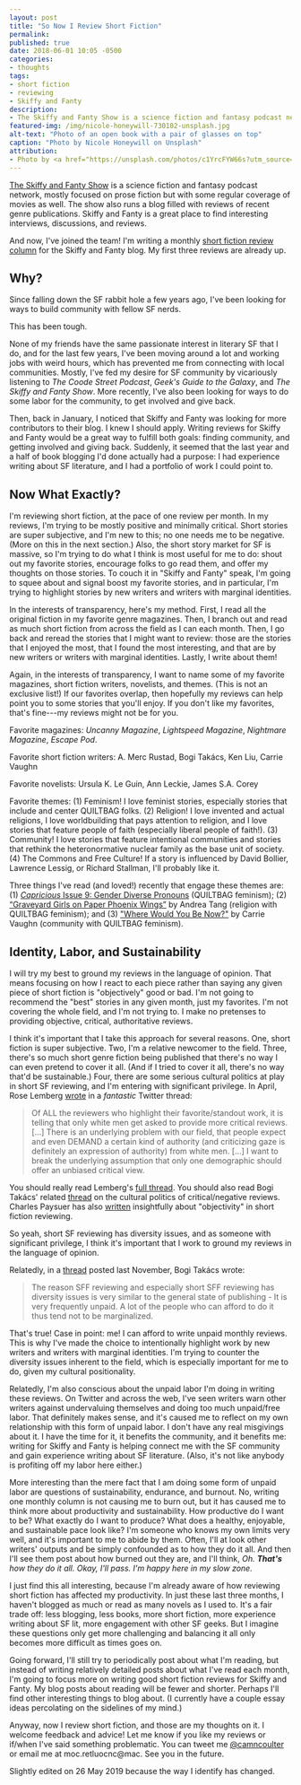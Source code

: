 ```yaml
---
layout: post
title: "So Now I Review Short Fiction"
permalink:
published: true
date: 2018-06-01 10:05 -0500
categories:
- thoughts
tags:
- short fiction
- reviewing
- Skiffy and Fanty
description:
- The Skiffy and Fanty Show is a science fiction and fantasy podcast network, mostly focused on prose fiction but with some regular coverage of movies as well. The show also runs a blog filled with reviews of recent genre publications. Skiffy and Fanty is a great place to find interesting interviews, discussions, and reviews. And now, I've joined the team! I'm writing a monthly short fiction review column for the Skiffy and Fanty blog.
featured-img: /img/nicole-honeywill-730102-unsplash.jpg
alt-text: "Photo of an open book with a pair of glasses on top"
caption: "Photo by Nicole Honeywill on Unsplash"
attribution:
- Photo by <a href="https://unsplash.com/photos/c1YrcFYW66s?utm_source=unsplash&utm_medium=referral&utm_content=creditCopyText">Nicole Honeywill</a> on <a href="https://unsplash.com/?utm_source=unsplash&utm_medium=referral&utm_content=creditCopyText">Unsplash</a>
---
```


[The Skiffy and Fanty Show](https://skiffyandfanty.com/) is a science fiction and fantasy podcast network, mostly focused on prose fiction but with some regular coverage of movies as well. The show also runs a blog filled with reviews of recent genre publications. Skiffy and Fanty is a great place to find interesting interviews, discussions, and reviews.

And now, I've joined the team! I'm writing a monthly [short fiction review column](https://skiffyandfanty.com/author/cameronncoulter/) for the Skiffy and Fanty blog. My first three reviews are already up.

## Why?

Since falling down the SF rabbit hole a few years ago, I've been looking for ways to build community with fellow SF nerds.

This has been tough.

None of my friends have the same passionate interest in literary SF that I do, and for the last few years, I've been moving around a lot and working jobs with weird hours, which has prevented me from connecting with local communities. Mostly, I've fed my desire for SF community by vicariously listening to *The Coode Street Podcast*, *Geek's Guide to the Galaxy*, and *The Skiffy and Fanty Show*. More recently, I've also been looking for ways to do some labor for the community, to get involved and give back.

Then, back in January, I noticed that Skiffy and Fanty was looking for more contributors to their blog. I knew I should apply. Writing reviews for Skiffy and Fanty would be a great way to fulfill both goals: finding community, and getting involved and giving back. Suddenly, it seemed that the last year and a half of book blogging I'd done actually had a purpose: I had experience writing about SF literature, and I had a portfolio of work I could point to.

## Now What Exactly?

I'm reviewing short fiction, at the pace of one review per month. In my reviews, I'm trying to be mostly positive and minimally critical. Short stories are super subjective, and I'm new to this; no one needs me to be negative. (More on this in the next section.) Also, the short story market for SF is massive, so I'm trying to do what I think is most useful for me to do: shout out my favorite stories, encourage folks to go read them, and offer my thoughts on those stories. To couch it in "Skiffy and Fanty" speak, I'm going to squee about and signal boost my favorite stories, and in particular, I'm trying to highlight stories by new writers and writers with marginal identities.

In the interests of transparency, here's my method. First, I read all the original fiction in my favorite genre magazines. Then, I branch out and read as much short fiction from across the field as I can each month. Then, I go back and reread the stories that I might want to review: those are the stories that I enjoyed the most, that I found the most interesting, and that are by new writers or writers with marginal identities. Lastly, I write about them!

Again, in the interests of transparency, I want to name some of my favorite magazines, short fiction writers, novelists, and themes. (This is not an exclusive list!) If our favorites overlap, then hopefully my reviews can help point you to some stories that you'll enjoy. If you don't like my favorites, that's fine---my reviews might not be for you.

Favorite magazines: *Uncanny Magazine*, *Lightspeed Magazine*, *Nightmare Magazine*, *Escape Pod*.

Favorite short fiction writers: A. Merc Rustad, Bogi Takács, Ken Liu, Carrie Vaughn

Favorite novelists: Ursula K. Le Guin, Ann Leckie, James S.A. Corey

Favorite themes: (1) Feminism! I love feminist stories, especially stories that include and center QUILTBAG folks. (2) Religion! I love invented and actual religions, I love worldbuilding that pays attention to religion, and I love stories that feature people of faith (especially liberal people of faith!). (3) Community! I love stories that feature intentional communities and stories that rethink the heteronormative nuclear family as the base unit of society. (4) The Commons and Free Culture! If a story is influenced by David Bollier, Lawrence Lessig, or Richard Stallman, I'll probably like it.

Three things I've read (and loved!) recently that engage these themes are: (1) [*Capricious* Issue 9: Gender Diverse Pronouns](http://www.capricioussf.org/issue-9-gender-diverse-pronouns/) (QUILTBAG feminism); (2) [“Graveyard Girls on Paper Phoenix Wings”](http://www.glittership.com/2018/03/05/episode-51-graveyard-girls-on-paper-phoenix-wings-by-andrea-tang/) by Andrea Tang (religion with QUILTBAG feminism); and (3) ["Where Would You Be Now?"](https://www.tor.com/2018/02/07/where-would-you-be-now-carrie-vaughn/) by Carrie Vaughn (community with QUILTBAG feminism).

## Identity, Labor, and Sustainability

I will try my best to ground my reviews in the language of opinion. That means focusing on how I react to each piece rather than saying any given piece of short fiction is "objectively" good or bad. I'm not going to recommend the "best" stories in any given month, just my favorites. I'm not covering the whole field, and I'm not trying to. I make no pretenses to providing objective, critical, authoritative reviews.

I think it's important that I take this approach for several reasons. One, short fiction is super subjective. Two, I'm a relative newcomer to the field. Three, there's so much short genre fiction being published that there's no way I can even pretend to cover it all. (And if I tried to cover it all, there's no way that'd be sustainable.) Four, there are some serious cultural politics at play in short SF reviewing, and I'm entering with significant privilege. In April, Rose Lemberg [wrote](https://twitter.com/RoseLemberg/status/984092967932751872) in a *fantastic* Twitter thread:

> Of ALL the reviewers who highlight their favorite/standout work, it is telling that only white men get asked to provide more critical reviews. [...] There is an underlying problem with our field, that people expect and even DEMAND a certain kind of authority (and criticizing gaze is definitely an expression of authority) from white men. [...] I want to break the underlying assumption that only one demographic should offer an unbiased critical view.

You should really read Lemberg's [full thread](https://twitter.com/RoseLemberg/status/984092967932751872). You should also read Bogi Takács' related [thread](https://twitter.com/bogiperson/status/984099234306756608) on the cultural politics of critical/negative reviews. Charles Paysuer has also [written](https://quicksipreviews.blogspot.com/2017/12/so-you-want-to-be-short-sff-reviewer.html) insightfully about "objectivity" in short fiction reviewing.

So yeah, short SF reviewing has diversity issues, and as someone with significant privilege, I think it's important that I work to ground my reviews in the language of opinion.

Relatedly, in a [thread](https://twitter.com/bogiperson/status/936031421461876736) posted last November, Bogi Takács wrote:

> The reason SFF reviewing and especially short SFF reviewing has diversity issues is very similar to the general state of publishing - It is very frequently unpaid. A lot of the people who can afford to do it thus tend not to be marginalized.

That's true! Case in point: me! I can afford to write unpaid monthly reviews. This is why I've made the choice to intentionally highlight work by new writers and writers with marginal identities. I'm trying to counter the diversity issues inherent to the field, which is especially important for me to do, given my cultural positionality.

Relatedly, I'm also conscious about the unpaid labor I'm doing in writing these reviews. On Twitter and across the web, I've seen writers warn other writers against undervaluing themselves and doing too much unpaid/free labor. That definitely makes sense, and it's caused me to reflect on my own relationship with this form of unpaid labor. I don't have any real misgivings about it. I have the time for it, it benefits the community, and it benefits me: writing for Skiffy and Fanty is helping connect me with the SF community and gain experience writing about SF literature. (Also, it's not like anybody is profiting off my labor here either.)

More interesting than the mere fact that I am doing some form of unpaid labor are questions of sustainability, endurance, and burnout. No, writing one monthly column is not causing me to burn out, but it has caused me to think more about productivity and sustainability. How productive do I want to be? What exactly do I want to produce? What does a healthy, enjoyable, and sustainable pace look like? I'm someone who knows my own limits very well, and it's important to me to abide by them. Often, I'll at look other writers' outputs and be simply confounded as to how they do it all. And then I'll see them post about how burned out they are, and I'll think, *Oh. **That's** how they do it all. Okay, I'll pass. I'm happy here in my slow zone.*

I just find this all interesting, because I'm already aware of how reviewing short fiction has affected my productivity. In just these last three months, I haven't blogged as much or read as many novels as I used to. It's a fair trade off: less blogging, less books, more short fiction, more experience writing about SF lit, more engagement with other SF geeks. But I imagine these questions only get more challenging and balancing it all only becomes more difficult as times goes on.

Going forward, I'll still try to periodically post about what I'm reading, but instead of writing relatively detailed posts about what I've read each month, I'm going to focus more on writing good short fiction reviews for Skiffy and Fanty. My blog posts about reading will be fewer and shorter. Perhaps I'll find other interesting things to blog about. (I currently have a couple essay ideas percolating on the sidelines of my mind.)

Anyway, now I review short fiction, and those are my thoughts on it. I welcome feedback and advice! Let me know if you like my reviews or if/when I've said something problematic. You can tweet me [@camncoulter](https://twitter.com/camncoulter) or email me at <span class="obfuscate">moc.retluocnc@mac</span>. See you in the future.

<p class="text-muted font-weight-light small">Slightly edited on 26 May 2019 because the way I identify has changed.</p>
